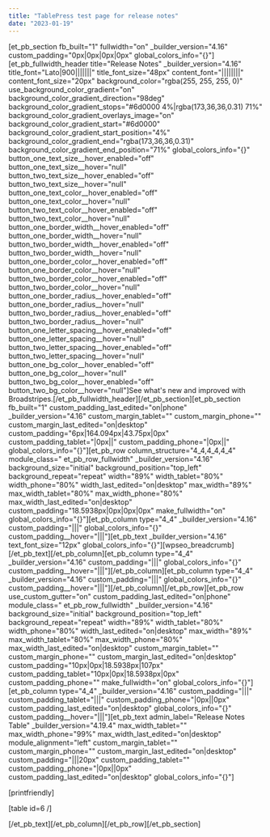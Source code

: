 ```yaml
---
title: "TablePress test page for release notes"
date: "2023-01-19"
---
```


\[et\_pb\_section fb\_built="1" fullwidth="on" \_builder\_version="4.16" custom\_padding="0px|0px|0px|0px" global\_colors\_info="{}"\]\[et\_pb\_fullwidth\_header title="Release Notes" \_builder\_version="4.16" title\_font="Lato|900|||||||" title\_font\_size="48px" content\_font="||||||||" content\_font\_size="20px" background\_color="rgba(255, 255, 255, 0)" use\_background\_color\_gradient="on" background\_color\_gradient\_direction="98deg" background\_color\_gradient\_stops="#6d0000 4%|rgba(173,36,36,0.31) 71%" background\_color\_gradient\_overlays\_image="on" background\_color\_gradient\_start="#6d0000" background\_color\_gradient\_start\_position="4%" background\_color\_gradient\_end="rgba(173,36,36,0.31)" background\_color\_gradient\_end\_position="71%" global\_colors\_info="{}" button\_one\_text\_size\_\_hover\_enabled="off" button\_one\_text\_size\_\_hover="null" button\_two\_text\_size\_\_hover\_enabled="off" button\_two\_text\_size\_\_hover="null" button\_one\_text\_color\_\_hover\_enabled="off" button\_one\_text\_color\_\_hover="null" button\_two\_text\_color\_\_hover\_enabled="off" button\_two\_text\_color\_\_hover="null" button\_one\_border\_width\_\_hover\_enabled="off" button\_one\_border\_width\_\_hover="null" button\_two\_border\_width\_\_hover\_enabled="off" button\_two\_border\_width\_\_hover="null" button\_one\_border\_color\_\_hover\_enabled="off" button\_one\_border\_color\_\_hover="null" button\_two\_border\_color\_\_hover\_enabled="off" button\_two\_border\_color\_\_hover="null" button\_one\_border\_radius\_\_hover\_enabled="off" button\_one\_border\_radius\_\_hover="null" button\_two\_border\_radius\_\_hover\_enabled="off" button\_two\_border\_radius\_\_hover="null" button\_one\_letter\_spacing\_\_hover\_enabled="off" button\_one\_letter\_spacing\_\_hover="null" button\_two\_letter\_spacing\_\_hover\_enabled="off" button\_two\_letter\_spacing\_\_hover="null" button\_one\_bg\_color\_\_hover\_enabled="off" button\_one\_bg\_color\_\_hover="null" button\_two\_bg\_color\_\_hover\_enabled="off" button\_two\_bg\_color\_\_hover="null"\]See what's new and improved with Broadstripes.\[/et\_pb\_fullwidth\_header\]\[/et\_pb\_section\]\[et\_pb\_section fb\_built="1" custom\_padding\_last\_edited="on|phone" \_builder\_version="4.16" custom\_margin\_tablet="" custom\_margin\_phone="" custom\_margin\_last\_edited="on|desktop" custom\_padding="6px|164.094px|43.75px|0px" custom\_padding\_tablet="|0px||" custom\_padding\_phone="|0px||" global\_colors\_info="{}"\]\[et\_pb\_row column\_structure="4\_4,4\_4,4\_4" module\_class=" et\_pb\_row\_fullwidth" \_builder\_version="4.16" background\_size="initial" background\_position="top\_left" background\_repeat="repeat" width="89%" width\_tablet="80%" width\_phone="80%" width\_last\_edited="on|desktop" max\_width="89%" max\_width\_tablet="80%" max\_width\_phone="80%" max\_width\_last\_edited="on|desktop" custom\_padding="18.5938px|0px|0px|0px" make\_fullwidth="on" global\_colors\_info="{}"\]\[et\_pb\_column type="4\_4" \_builder\_version="4.16" custom\_padding="|||" global\_colors\_info="{}" custom\_padding\_\_hover="|||"\]\[et\_pb\_text \_builder\_version="4.16" text\_font\_size="12px" global\_colors\_info="{}"\]\[wpseo\_breadcrumb\]\[/et\_pb\_text\]\[/et\_pb\_column\]\[et\_pb\_column type="4\_4" \_builder\_version="4.16" custom\_padding="|||" global\_colors\_info="{}" custom\_padding\_\_hover="|||"\]\[/et\_pb\_column\]\[et\_pb\_column type="4\_4" \_builder\_version="4.16" custom\_padding="|||" global\_colors\_info="{}" custom\_padding\_\_hover="|||"\]\[/et\_pb\_column\]\[/et\_pb\_row\]\[et\_pb\_row use\_custom\_gutter="on" custom\_padding\_last\_edited="on|phone" module\_class=" et\_pb\_row\_fullwidth" \_builder\_version="4.16" background\_size="initial" background\_position="top\_left" background\_repeat="repeat" width="89%" width\_tablet="80%" width\_phone="80%" width\_last\_edited="on|desktop" max\_width="89%" max\_width\_tablet="80%" max\_width\_phone="80%" max\_width\_last\_edited="on|desktop" custom\_margin\_tablet="" custom\_margin\_phone="" custom\_margin\_last\_edited="on|desktop" custom\_padding="10px|0px|18.5938px|107px" custom\_padding\_tablet="10px|0px|18.5938px|0px" custom\_padding\_phone="" make\_fullwidth="on" global\_colors\_info="{}"\]\[et\_pb\_column type="4\_4" \_builder\_version="4.16" custom\_padding="|||" custom\_padding\_tablet="|||" custom\_padding\_phone="|0px||0px" custom\_padding\_last\_edited="on|desktop" global\_colors\_info="{}" custom\_padding\_\_hover="|||"\]\[et\_pb\_text admin\_label="Release Notes Table" \_builder\_version="4.19.4" max\_width\_tablet="" max\_width\_phone="99%" max\_width\_last\_edited="on|desktop" module\_alignment="left" custom\_margin\_tablet="" custom\_margin\_phone="" custom\_margin\_last\_edited="on|desktop" custom\_padding="|||20px" custom\_padding\_tablet="" custom\_padding\_phone="|0px||0px" custom\_padding\_last\_edited="on|desktop" global\_colors\_info="{}"\]

\[printfriendly\]

\[table id=6 /\]

\[/et\_pb\_text\]\[/et\_pb\_column\]\[/et\_pb\_row\]\[/et\_pb\_section\]
